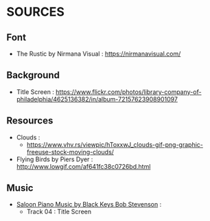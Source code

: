 # SOURCES

## Font

- The Rustic by Nirmana Visual : https://nirmanavisual.com/

## Background

- Title Screen : https://www.flickr.com/photos/library-company-of-philadelphia/4625136382/in/album-72157623908901097

## Resources

- Clouds :
	- https://www.vhv.rs/viewpic/hToxxwJ_clouds-gif-png-graphic-freeuse-stock-moving-clouds/
- Flying Birds by Piers Dyer : http://www.lowgif.com/af641fc38c0726bd.html

## Music 

- [Saloon Piano Music by Black Keys Bob Stevenson](https://archive.org/details/SaloonPianoMusic) :
	- Track 04 : Title Screen
